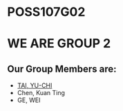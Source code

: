 # POSS107G02

# WE ARE GROUP 2
## Our Group Members are:
* [TAI, YU-CHI](/yuchi.txt)
* Chen, Kuan Ting
* GE, WEI
